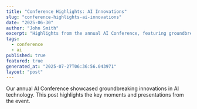 ```yaml
---
title: "Conference Highlights: AI Innovations"
slug: "conference-highlights-ai-innovations"
date: "2025-06-30"
author: "John Smith"
excerpt: "Highlights from the annual AI Conference, featuring groundbreaking innovations."
tags:
  - conference
  - ai
published: true
featured: true
generated_at: "2025-07-27T06:36:56.043971"
layout: "post"
---
```


Our annual AI Conference showcased groundbreaking innovations in AI technology. This post highlights the key moments and presentations from the event.